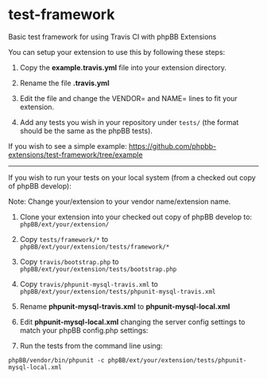 test-framework
==============

Basic test framework for using Travis CI with phpBB Extensions

You can setup your extension to use this by following these steps:

1. Copy the **example.travis.yml** file into your extension directory.

2. Rename the file **.travis.yml**

3. Edit the file and change the VENDOR= and NAME= lines to fit your extension.

4. Add any tests you wish in your repository under `tests/` (the format should be the same as the phpBB tests).

If you wish to see a simple example: https://github.com/phpbb-extensions/test-framework/tree/example

* * *

If you wish to run your tests on your local system (from a checked out copy of phpBB develop):

Note: Change your/extension to your vendor name/extension name.

1. Clone your extension into your checked out copy of phpBB develop to:
`phpBB/ext/your/extension/`

2. Copy `tests/framework/*` to `phpBB/ext/your/extension/tests/framework/*`

3. Copy `travis/bootstrap.php` to `phpBB/ext/your/extension/tests/bootstrap.php`

4. Copy `travis/phpunit-mysql-travis.xml` to `phpBB/ext/your/extension/tests/phpunit-mysql-travis.xml`

5. Rename **phpunit-mysql-travis.xml** to **phpunit-mysql-local.xml**

5. Edit **phpunit-mysql-local.xml** changing the server config settings to match your phpBB config.php settings:

6. Run the tests from the command line using:

`phpBB/vendor/bin/phpunit -c phpBB/ext/your/extension/tests/phpunit-mysql-local.xml`
